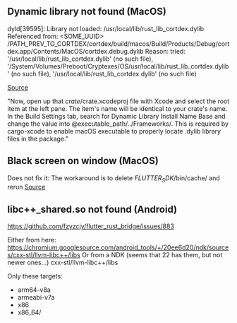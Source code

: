 
## Dynamic library not found (MacOS)
dyld[39595]: Library not loaded: /usr/local/lib/rust_lib_cortdex.dylib
  Referenced from: <SOME_UUID> /PATH_PREV_TO_CORTDEX/cortdex/build/macos/Build/Products/Debug/cortdex.app/Contents/MacOS/cortdex.debug.dylib
  Reason: tried: '/usr/local/lib/rust_lib_cortdex.dylib' (no such file), '/System/Volumes/Preboot/Cryptexes/OS/usr/local/lib/rust_lib_cortdex.dylib' (no such file), '/usr/local/lib/rust_lib_cortdex.dylib' (no such file)

[Source](https://cjycode.com/flutter_rust_bridge/manual/integrate/existing/ios/proj)

"Now, open up that $crate/$crate.xcodeproj file with Xcode and select the root item at the left pane. The item's name will be identical to your crate's name. In the Build Settings tab, search for Dynamic Library Install Name Base and change the value into @executable_path/../Frameworks/. This is required by cargo-xcode to enable macOS executable to properly locate .dylib library files in the package."


## Black screen on window (MacOS)
Does not fix it:
The workaround is to delete $FLUTTER_SDK$/bin/cache/ and rerun
[Source](https://github.com/flutter/flutter/issues/125025#issuecomment-1513295761)


## libc++_shared.so not found (Android)
https://github.com/fzyzcjy/flutter_rust_bridge/issues/883

Either from here: https://chromium.googlesource.com/android_tools/+/20ee6d20/ndk/sources/cxx-stl/llvm-libc++/libs
Or from a NDK (seems that 22 has them, but not newer ones...)  cxx-stl/llvm-libc++/libs

Only these targets:
- arm64-v8a
- armeabi-v7a
- x86
- x86_64/